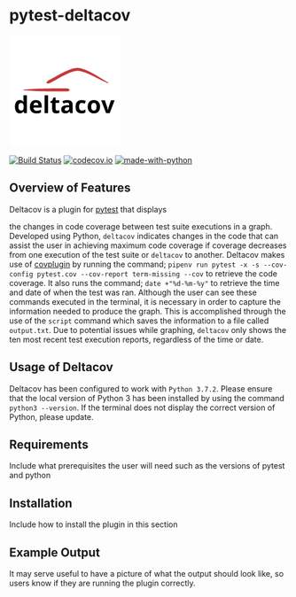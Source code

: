 # pytest-deltacov

![logo](.github/Logo.png "pytest-deltacov")

[![Build Status](https://api.travis-ci.com/inTestiGator/pytest-deltacov.svg?branch=master)](https://travis-ci.com/inTestiGator/pytest-deltacov)
[![codecov.io](http://codecov.io/github/inTestiGator/pytest-deltacov/coverage.svg?branch=master)](http://codecov.io/github/inTestiGator/pytest-deltacov?branch=master)
[![made-with-python](https://img.shields.io/badge/Made%20with-Python-orange.svg)](https://www.python.org/)

## Overview of Features

Deltacov is a plugin for [pytest](https://github.com/pytest-dev) that displays

the changes in code coverage between test suite executions in a graph. Developed
using Python, `deltacov` indicates changes in the code that can assist the user
in achieving maximum code coverage if coverage decreases from one execution of
the test suite or `deltacov` to another. Deltacov makes use of
[covplugin](https://pypi.org/project/pytest-cov/) by running the command;
`pipenv run pytest -x -s --cov-config pytest.cov --cov-report term-missing --cov`
to retrieve the code coverage. It also runs the command; `date +"%d-%m-%y"` to
retrieve the time and date of when the test was ran. Although the user can see
these commands executed in the terminal, it is necessary in order to capture the
information needed to produce the graph. This is accomplished through the use of
the `script` command which saves the information to a file called `output.txt`.
Due to potential issues while graphing, `deltacov` only shows the ten most recent
test execution reports, regardless of the time or date.

## Usage of Deltacov

Deltacov has been configured to work with `Python 3.7.2`. Please ensure that the
local version of Python 3 has been installed by using the command `python3 --version`.
If the terminal does not display the correct version of Python, please update.

## Requirements

  Include what prerequisites the user will need such as the versions of pytest
  and python

## Installation

  Include how to install the plugin in this section

## Example Output

  It may serve useful to have a picture of what the output should look like,
  so users know if they are running the plugin correctly.
